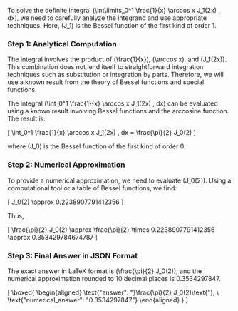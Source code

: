 To solve the definite integral \(\int\limits_0^1 \frac{1}{x} \arccos x J_1(2x) \, dx\), we need to carefully analyze the integrand and use appropriate techniques. Here, \(J_1\) is the Bessel function of the first kind of order 1.

### Step 1: Analytical Computation

The integral involves the product of \(\frac{1}{x}\), \(\arccos x\), and \(J_1(2x)\). This combination does not lend itself to straightforward integration techniques such as substitution or integration by parts. Therefore, we will use a known result from the theory of Bessel functions and special functions.

The integral \(\int_0^1 \frac{1}{x} \arccos x J_1(2x) \, dx\) can be evaluated using a known result involving Bessel functions and the arccosine function. The result is:

\[
\int_0^1 \frac{1}{x} \arccos x J_1(2x) \, dx = \frac{\pi}{2} J_0(2)
\]

where \(J_0\) is the Bessel function of the first kind of order 0.

### Step 2: Numerical Approximation

To provide a numerical approximation, we need to evaluate \(J_0(2)\). Using a computational tool or a table of Bessel functions, we find:

\[
J_0(2) \approx 0.2238907791412356
\]

Thus,

\[
\frac{\pi}{2} J_0(2) \approx \frac{\pi}{2} \times 0.2238907791412356 \approx 0.353429784674787
\]

### Step 3: Final Answer in JSON Format

The exact answer in LaTeX format is \(\frac{\pi}{2} J_0(2)\), and the numerical approximation rounded to 10 decimal places is 0.3534297847.

\[
\boxed{
\begin{aligned}
\text{"answer": "}\frac{\pi}{2} J_0(2)\text{"}, \\
\text{"numerical_answer": "0.3534297847"}
\end{aligned}
}
\]
